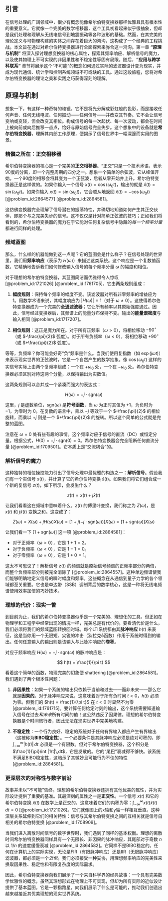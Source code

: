 ## 引言
在信号处理的广阔领域中，很少有概念能像希尔伯特变换器那样优雅且具有根本性的重要意义。它就像一个完美的数学相移器，这个工具初看起来似乎很抽象，但却是我们处理和理解从无线电信号到地震振动等各种波形的基础。然而，在其完美的理论定义与可物理构建的实体之间存在着巨大的鸿沟，这构成了一个经典的工程挑战。本文旨在通过对希尔伯特变换器进行全面探索来弥合这一鸿沟。第一章 **“原理与机制”** 将深入探讨理想变换器的核心属性，探索其频率响应、解析信号的魔力，以及使其物理上不可实现的非因果性和不稳定性等固有局限。随后，**“应用与跨学科联系”** 章节将展示这个“不可能”的概念如何通过实际的滤波器设计变为现实，并成为现代通信、统计学和控制系统领域不可或缺的工具。通过这段旅程，您将对希尔伯特变换器的理论之美和实践之巧获得深刻的理解。

## 原理与机制

想象一下，有这样一种奇特的棱镜。它不是将光分解成彩虹般的色彩，而是接收任何声音、任何无线电波、任何振动——任何信号——并改变其节奏。它不会让信号变响或变轻，但会改变其相位。构成信号的每一次起伏、每一次波动，都会在时间上被向前或向后推移一点点，恰好与原始信号完全失步。这个想象中的设备就是**希尔伯特变换器**，理解其内部工作原理，便揭示了信号世界中一幅深邃而实用的图景。

### 精髓之所在：正交相移器

希尔伯特变换器的核心是一个完美的**正交相移器**。“正交”只是一个技术术语，表示90度的分离，即一个完整周期的四分之一。想象一个简单的余弦波，它从峰值开始。一个90度的相移会将其变为一个正弦波，后者从零开始并上升。希尔伯特变换器正是这样做的。如果你输入一个信号 $x(t) = \cos(\omega_0 t)$，输出的就是 $\hat{x}(t) = \sin(\omega_0 t)$。如果你输入 $x(t) = \sin(\omega_0 t)$，它会顺从地返回 $\hat{x}(t) = -\cos(\omega_0 t)$ [@problem_id:2864577] [@problem_id:2864581]。

这仿佛变换器完全理解了信号潜在的振荡特性，并确切地知道如何产生其正交伙伴，即那个与之完美失步的信号。这不仅仅是针对简单正弦波的技巧；正如我们将看到的，希尔伯特变换器的魔力在于它能对任何复杂信号中隐藏的*每一个频率分量*都进行同样的处理。

### 频域蓝图

那么，什么样的机器能做到这一点呢？它的蓝图会是什么样子？在信号处理的世界里，我们用**频率响应**（表示为 $H(\omega)$）来描述这类系统。这个响应是一个复数值函数，它精确地告诉我们如何修改输入信号的每个频率分量 $\omega$ 的幅度和相位。

对于理想的希尔伯特变换器，其蓝图简洁而优雅得令人惊叹 [@problem_id:1721026] [@problem_id:1761705]。它由两条规则组成：

1.  **幅度规则**：保持每个频率的幅度不变。该滤波器对所有非零频率的增益应为1。用数学术语来说，其幅度响应为 $|H(\omega)| = 1$（对于 $\omega \neq 0$）。这使得希尔伯特变换器成为一个完美的**全通滤波器**；它让所有频率以其原始强度通过。因此，信号经过变换器后，其频谱上的能量分布保持不变。输出的**能量谱密度**与输入相同 [@problem_id:1717207]。

2.  **相位规则**：这正是魔力所在。对于所有正频率（$\omega > 0$），将相位移动 $-90^{\circ}$（或 $-\frac{\pi}{2}$ 弧度）。对于所有负频率（$\omega < 0$），将相位移动 $+90^{\circ}$（或 $+\frac{\pi}{2}$ 弧度）。

等等，负频率？你可能会好奇“负”频率是什么。当我们使用复指数（如 $\exp(j\omega t)$）来表示现实世界的正弦波时，它是一个自然产生的数学抽象。像 $\cos(\omega_0 t)$ 这样的实信号实际上由两个复频率组成：一个在 $+\omega_0$ 处，一个在 $-\omega_0$ 处。希尔伯特变换器必须区别对待这两个分量，以保持输出为实数值。

这两条规则可以合并成一个紧凑而强大的表达式：

$$
H(\omega) = -j \cdot \text{sgn}(\omega)
$$

这里，$j$ 是虚数单位，$\text{sgn}(\omega)$ 是**符号函数**，当 $\omega$ 为正时其值为 $+1$，为负时为 $-1$，为零时为 $0$。在复数的语言中，乘以 $-j$ 等效于一个 $-\frac{\pi}{2}$ 的相位旋转，而乘以 $+j$ 则是一个 $+\frac{\pi}{2}$ 的旋转。所以这个简单的公式就是完整的蓝图。

注意在 $\omega = 0$ 处有些有趣的事情。这个频率对应于信号的直流（DC）或恒定分量。根据公式，$H(0) = -j \cdot \text{sgn}(0) = 0$。希尔伯特变换器会完全阻断任何直流分量 [@problem_id:1709501]。它本质上是“交流耦合”的。

### 解析信号的魔力

这种独特的相位操控能力引出了信号处理中最优雅的构造之一：**解析信号**。假设我们有一个实信号 $x(t)$，并计算了它的希尔伯特变换 $\hat{x}(t)$。如果我们将它们组合成一个新的复信号 $z(t)$，如下所示，会发生什么？

$$
z(t) = x(t) + j\hat{x}(t)
$$

让我们看看这在频域中意味着什么。$z(t)$ 的傅里叶变换，我们称之为 $Z(\omega)$，是 $x(t)$ 和 $j\hat{x}(t)$ 变换之和。这变成了：

$$
Z(\omega) = X(\omega) + j H(\omega) X(\omega) = [1 + j(-j \cdot \text{sgn}(\omega))] X(\omega) = [1 + \text{sgn}(\omega)] X(\omega)
$$

让我们看一下 $[1 + \text{sgn}(\omega)]$ 这一项 [@problem_id:2864581]：
-   对于正频率（$\omega > 0$），它是 $1+1=2$。
-   对于负频率（$\omega < 0$），它是 $1-1=0$。
-   对于零频率（$\omega = 0$），它是 $1+0=1$。

这太不可思议了！解析信号 $z(t)$ 的频谱就是原始信号频谱的正频率部分的两倍，而整个负频率部分则被完全消除了 [@problem_id:2864557]。这种单边频谱使我们能够明确地定义信号的瞬时幅度和频率，这些概念在从通信到量子力学的各个领域都至关重要。它也是单边带（SSB）调制背后的数学核心，这是一种将无线电频谱使用效率加倍的巧妙技术。

### 理想的代价：现实一瞥

到目前为止，我们的希尔伯特变换器似乎是一个完美的、理想化的工具。但正如在物理学和工程学中经常出现的情况一样，完美总是有代价的。要看清代价是什么，我们必须将我们的频域蓝图转换回时域。每个LTI系统都由其**脉冲响应** $h(t)$ 来表征，这是当你用一个无限短、尖锐的冲击（狄拉克δ函数）作用于系统时得到的输出。任何任意输入的输出则是该输入与此脉冲响应的**卷积**。

对应于频率响应 $H(\omega) = -j \cdot \text{sgn}(\omega)$ 的脉冲响应是：

$$
h(t) = \frac{1}{\pi t}
$$

看着这个简单的函数，物理完美的幻象便 shattering [@problem_id:2864581]。我们遇到了两个根本性问题：

1.  **非因果性**：如果一个系统的输出只依赖于当前和过去——而非未来——那么它就是**因果的**。对于脉冲响应来说，这意味着对于所有负时间 $t<0$，$h(t)$ 必须为零。但我们的 $h(t) = \frac{1}{\pi t}$ 在 $t < 0$ 时显然不为零 [@problem_id:1761715]。要计算任何给定时刻的输出，这个系统需要知道输入信号在过去*和未来*所有时间的值！这公然违反了因果律。理想的希尔伯特变换器是个时间旅行者，因此无法在现实世界中完美地构建。

2.  **不稳定性**：一个行为良好、稳定的系统对于任何有界输入都应产生有界输出（这被称为**BIBO稳定性**）。一个必要条件是其脉冲响应必须是绝对可积的，即 $\int_{-\infty}^{\infty} |h(t)|\,dt$ 必须是一个有限数。但对于希尔伯特变换器，这个积分是 $\frac{1}{\pi}\int |1/t|\,dt$，它是发散的。它的“尾巴”衰减得不够快。该系统不满足BIBO稳定性，这暗示了其微妙且可能行为不佳的特性 [@problem_id:2864581]。

### 更深层次的对称性与数字前沿

故事并未以“不可能”告终。理想的希尔伯特变换器还拥有其他优美的属性，并为实际设计提供了重要的基准。其最深刻的属性之一是**正交性**。一个信号 $x(t)$ 和它的希尔伯特变换 $\hat{x}(t)$ 在数学上是正交的，这意味着它们的内积为零：$\int_{-\infty}^{\infty} x(t)\hat{x}(t)\,dt = 0$ [@problem_id:1721026]。它们就像图上的x轴和y轴一样相互垂直。这种深层关系延伸到它们的相关特性：信号与其希尔伯特变换之间的互相关就是信号自相关的希尔伯特变换 [@problem_id:1708909]。

当我们进入离散时间信号的数字世界时，我们遇到了同样的基本权衡。理想的离散时间希尔伯特变换器同样具有一个无限长、非因果的脉冲响应，其尾部对于奇数 $n$ 以 $1/n$ 的速度缓慢衰减 [@problem_id:2864582]。它同样不是BIBO稳定的。任何在计算机上的实际实现，无论是FIR（有限脉冲响应）还是IIR（无限脉冲响应）滤波器，都必须是一个*近似*。我们必须接受一种妥协，用理想频率响应的完美性来换取因果性、稳定性和有限复杂度的实际需求。

因此，希尔伯特变换器向我们展示了一个来自科学界的经典故事：一个具有完美数学优雅性的概念，虽然其理想形式在物理上不可实现，但却为所有实际的近似设计提供了基本蓝图。它是一颗指路星，向我们展示了什么是可能的，推动我们创造出越来越接近其优美理想的现实世界系统。

